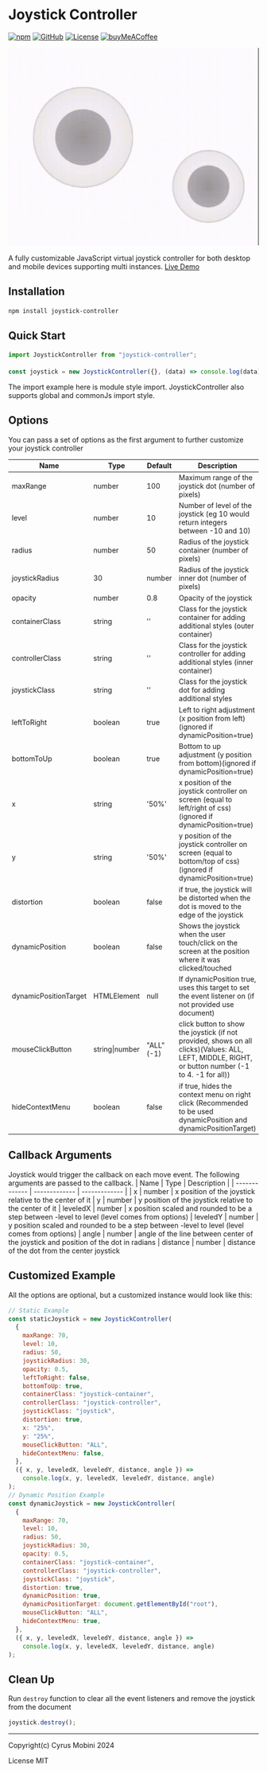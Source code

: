 # Joystick Controller

[![npm](https://img.shields.io/npm/v/joystick-controller)](https://www.npmjs.com/package/joystick-controller)
[![GitHub](https://img.shields.io/github/package-json/v/cyrus2281/joystick-controller?color=red&label=Github)](https://github.com/cyrus2281/joystick-controller)
[![License](https://img.shields.io/github/license/cyrus2281/joystick-controller)](https://github.com/cyrus2281/joystick-controller/blob/main/LICENSE)
[![buyMeACoffee](https://img.shields.io/badge/BuyMeACoffee-cyrus2281-yellow?logo=buymeacoffee)](https://www.buymeacoffee.com/cyrus2281)

![joystick-controller](https://raw.githubusercontent.com/cyrus2281/joystick-controller/main/example/joystick-controller.gif)

A fully customizable JavaScript virtual joystick controller for both desktop and mobile devices supporting multi instances.
[Live Demo](https://joystick-controller.netlify.app)

## Installation

```bash
npm install joystick-controller
```

## Quick Start

```js
import JoystickController from "joystick-controller";

const joystick = new JoystickController({}, (data) => console.log(data));
```

The import example here is module style import. JoystickController also supports global and commonJs import style.

## Options

You can pass a set of options as the first argument to further customize your joystick controller

| Name                  | Type           | Default    | Description                                                                                                                                        |
| --------------------- | -------------- | ---------- | -------------------------------------------------------------------------------------------------------------------------------------------------- |
| maxRange              | number         | 100        | Maximum range of the joystick dot (number of pixels)                                                                                               |
| level                 | number         | 10         | Number of level of the joystick (eg 10 would return integers between -10 and 10)                                                                   |
| radius                | number         | 50         | Radius of the joystick container (number of pixels)                                                                                                |
| joystickRadius        | 30             | number     | Radius of the joystick inner dot (number of pixels)                                                                                                |
| opacity               | number         | 0.8        | Opacity of the joystick                                                                                                                            |
| containerClass        | string         | ''         | Class for the joystick container for adding additional styles (outer container)                                                                    |
| controllerClass       | string         | ''         | Class for the joystick controller for adding additional styles (inner container)                                                                   |
| joystickClass         | string         | ''         | Class for the joystick dot for adding additional styles                                                                                            |
| leftToRight           | boolean        | true       | Left to right adjustment (x position from left)(ignored if dynamicPosition=true)                                                                   |
| bottomToUp            | boolean        | true       | Bottom to up adjustment (y position from bottom)(ignored if dynamicPosition=true)                                                                  |
| x                     | string         | '50%'      | x position of the joystick controller on screen (equal to left/right of css)(ignored if dynamicPosition=true)                                      |
| y                     | string         | '50%'      | y position of the joystick controller on screen (equal to bottom/top of css)(ignored if dynamicPosition=true)                                      |
| distortion            | boolean        | false      | if true, the joystick will be distorted when the dot is moved to the edge of the joystick                                                          |
| dynamicPosition       | boolean        | false      | Shows the joystick when the user touch/click on the screen at the position where it was clicked/touched                                            |
| dynamicPositionTarget | HTMLElement    | null       | If dynamicPosition true, uses this target to set the event listener on (if not provided use document)                                              |
| mouseClickButton      | string\|number | "ALL" (-1) | click button to show the joystick (if not provided, shows on all clicks)(Values: ALL, LEFT, MIDDLE, RIGHT, or button number (-1 to 4. -1 for all)) |
| hideContextMenu       | boolean        | false      | if true, hides the context menu on right click  (Recommended to be used dynamicPosition and dynamicPositionTarget) |

## Callback Arguments

Joystick would trigger the callback on each move event. The following arguments are passed to the callback.
| Name | Type | Description |
| ------------- | ------------- | ------------- |
| x | number | x position of the joystick relative to the center of it
| y | number | y position of the joystick relative to the center of it
| leveledX | number | x position scaled and rounded to be a step between -level to level (level comes from options)
| leveledY | number | y position scaled and rounded to be a step between -level to level (level comes from options)
| angle | number | angle of the line between center of the joystick and position of the dot in radians
| distance | number | distance of the dot from the center joystick

## Customized Example

All the options are optional, but a customized instance would look like this:

```js
// Static Example
const staticJoystick = new JoystickController(
  {
    maxRange: 70,
    level: 10,
    radius: 50,
    joystickRadius: 30,
    opacity: 0.5,
    leftToRight: false,
    bottomToUp: true,
    containerClass: "joystick-container",
    controllerClass: "joystick-controller",
    joystickClass: "joystick",
    distortion: true,
    x: "25%",
    y: "25%",
    mouseClickButton: "ALL",
    hideContextMenu: false,
  },
  ({ x, y, leveledX, leveledY, distance, angle }) =>
    console.log(x, y, leveledX, leveledY, distance, angle)
);
// Dynamic Position Example
const dynamicJoystick = new JoystickController(
  {
    maxRange: 70,
    level: 10,
    radius: 50,
    joystickRadius: 30,
    opacity: 0.5,
    containerClass: "joystick-container",
    controllerClass: "joystick-controller",
    joystickClass: "joystick",
    distortion: true,
    dynamicPosition: true,
    dynamicPositionTarget: document.getElementById("root"),
    mouseClickButton: "ALL",
    hideContextMenu: true,
  },
  ({ x, y, leveledX, leveledY, distance, angle }) =>
    console.log(x, y, leveledX, leveledY, distance, angle)
);
```

## Clean Up

Run `destroy` function to clear all the event listeners and remove the joystick from the document

```js
joystick.destroy();
```

---

Copyright(c) Cyrus Mobini 2024

License MIT
